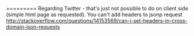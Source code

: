 =========
Regarding Twitter - that's just not possible to do on client side (simple html page as  requested).
You can't add headers to jsonp request http://stackoverflow.com/questions/14153569/can-i-set-headers-in-cross-domain-json-requests 
